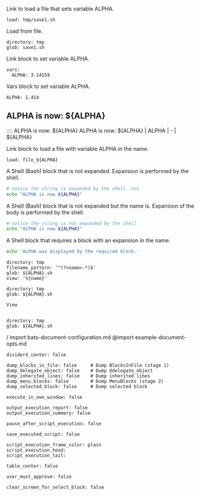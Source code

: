 Link to load a file that sets variable ALPHA.
```link
load: tmp/save1.sh
```

Load from file.
```load
directory: tmp
glob: save1.sh
```

Link block to set variable ALPHA.
```link
vars:
  ALPHA: 3.14159
```

Vars block to set variable ALPHA.
```vars
ALPHA: 1.414
```

## ALPHA is now: ${ALPHA}
:::: ALPHA is now: ${ALPHA}
ALPHA is now: ${ALPHA}
| ALPHA
| -
| ${ALPHA}

Link block to load a file with variable ALPHA in the name.
```link
load: file_${ALPHA}
```
A Shell (Bash) block that is not expanded.
Expansion is performed by the shell.
```bash
# notice the string is expanded by the shell, not
echo "ALPHA is now ${ALPHA}"
```
A Shell (Bash) block that is not expanded but the name is.
Expansion of the body is performed by the shell.
```bash :block_name_with_${ALPHA}_in_name
# notice the string is not expanded by the shell
echo "ALPHA is now ${ALPHA}"
```
A Shell block that requires a block with an expansion in the name.
```bash +block_name_with_${ALPHA}_in_name
echo 'ALPHA was displayed by the required block.'
```

```history
directory: tmp
filename_pattern: '^(?<name>.*)$'
glob: ${ALPHA}.sh
view: '%{name}'
```
```load
directory: tmp
glob: ${ALPHA}.sh
```
```view
View
```
```edit :edit
```
```save
directory: tmp
glob: ${ALPHA}.sh
```

/ import bats-document-configuration.md
@import example-document-opts.md
```opts :(document_opts)
divider4_center: false

dump_blocks_in_file: false     # Dump BlocksInFile (stage 1)
dump_delegate_object: false    # Dump @delegate_object
dump_inherited_lines: false    # Dump inherited lines
dump_menu_blocks: false        # Dump MenuBlocks (stage 2)
dump_selected_block: false     # Dump selected block

execute_in_own_window: false

output_execution_report: false
output_execution_summary: false

pause_after_script_execution: false

save_executed_script: false

script_execution_frame_color: plain
script_execution_head:
script_execution_tail:

table_center: false

user_must_approve: false

clear_screen_for_select_block: false
```